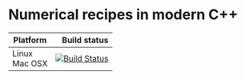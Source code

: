 # Numerical recipes in modern C++


Platform | Build status
---------|-------------:
Linux<br>Mac OSX | [![Build Status](https://travis-ci.org/plang85/numerical_recipes_modern_cpp.svg?branch=master)](https://travis-ci.org/plang85/numerical_recipes_modern_cpp)
